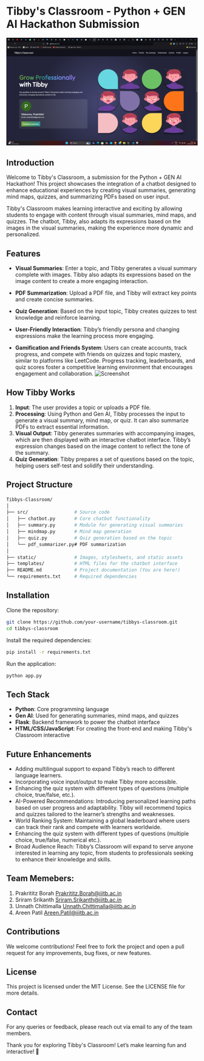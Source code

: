 # Tibby's Classroom - Python + GEN AI Hackathon Submission
![Screenshot](home_page.png)
## Introduction

Welcome to Tibby's Classroom, a submission for the Python + GEN AI Hackathon! This project showcases the integration of a chatbot designed to enhance educational experiences by creating visual summaries, generating mind maps, quizzes, and summarizing PDFs based on user input.

Tibby's Classroom makes learning interactive and exciting by allowing students to engage with content through visual summaries, mind maps, and quizzes. The chatbot, Tibby, also adapts its expressions based on the images in the visual summaries, making the experience more dynamic and personalized.
## Features

- **Visual Summaries**: Enter a topic, and Tibby generates a visual summary complete with images. Tibby also adapts its expressions based on the image content to create a more engaging interaction.
  
- **PDF Summarization**: Upload a PDF file, and Tibby will extract key points and create concise summaries.
- **Quiz Generation**: Based on the input topic, Tibby creates quizzes to test knowledge and reinforce learning.
- **User-Friendly Interaction**: Tibby’s friendly persona and changing expressions make the learning process more engaging.
- **Gamification and Friends System**: Users can create accounts, track progress, and compete with friends on quizzes and topic mastery, similar to platforms like LeetCode. Progress tracking, leaderboards, and quiz scores foster a competitive learning environment that encourages engagement and collaboration.
![Screenshot](Classroom.png)
## How Tibby Works

1. **Input**: The user provides a topic or uploads a PDF file.
2. **Processing**: Using Python and Gen AI, Tibby processes the input to generate a visual summary, mind map, or quiz. It can also summarize PDFs to extract essential information.
3. **Visual Output**: Tibby generates summaries with accompanying images, which are then displayed with an interactive chatbot interface. Tibby’s expression changes based on the image content to reflect the tone of the summary.
4. **Quiz Generation**: Tibby prepares a set of questions based on the topic, helping users self-test and solidify their understanding.

## Project Structure

```bash
Tibbys-Classroom/
│
├── src/                 # Source code
│   ├── chatbot.py       # Core chatbot functionality
│   ├── summary.py       # Module for generating visual summaries
│   ├── mindmap.py       # Mind map generation
│   ├── quiz.py          # Quiz generation based on the topic
│   └── pdf_summarizer.py# PDF summarization
│
├── static/              # Images, stylesheets, and static assets
├── templates/           # HTML files for the chatbot interface
├── README.md            # Project documentation (You are here!)
└── requirements.txt     # Required dependencies
```
## Installation
Clone the repository:
```bash
git clone https://github.com/your-username/tibbys-classroom.git
cd tibbys-classroom
```
Install the required dependencies:
```bash
pip install -r requirements.txt
```
Run the application:
```bash
python app.py
```
## Tech Stack
- **Python**: Core programming language
- **Gen AI**: Used for generating summaries, mind maps, and quizzes
- **Flask**: Backend framework to power the chatbot interface
- **HTML/CSS/JavaScript**: For creating the front-end and making Tibby's Classroom interactive
## Future Enhancements
- Adding multilingual support to expand Tibby’s reach to different language learners.
- Incorporating voice input/output to make Tibby more accessible.
- Enhancing the quiz system with different types of questions (multiple choice, true/false, etc.).
- AI-Powered Recommendations: Introducing personalized learning paths based on user progress and adaptability. Tibby will recommend topics and quizzes tailored to the learner’s strengths and weaknesses.
- World Ranking System: Maintaining a global leaderboard where users can track their rank and compete with learners worldwide.
- Enhancing the quiz system with different types of questions (multiple choice, true/false, numerical etc.).
- Broad Audience Reach: Tibby’s Classroom will expand to serve anyone interested in learning any topic, from students to professionals seeking to enhance their knowledge and skills.

## Team Memebers:
1. Prakrititz Borah  Prakrititz.Borah@iiitb.ac.in
2. Sriram Srikanth  Sriram.Srikanth@iiitb.ac.in
3. Unnath Chittimalla    Unnath.Chittimalla@iiitb.ac.in
4. Areen Patil  Areen.Patil@iiitb.ac.in

## Contributions
We welcome contributions! Feel free to fork the project and open a pull request for any improvements, bug fixes, or new features.

## License
This project is licensed under the MIT License. See the LICENSE file for more details.

## Contact
For any queries or feedback, please reach out via email to any of the team members.

Thank you for exploring Tibby's Classroom! Let’s make learning fun and interactive! 🌟

